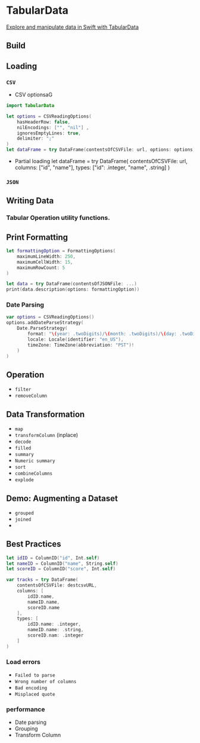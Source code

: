# TabularData

[Explore and manipulate data in Swift with TabularData](https://developer.apple.com/videos/play/tech-talks/10100)

## Build

## Loading
### ``CSV``
- CSV optionsaG
```swift
import TabularData

let options = CSVReadingOptions(
    hasHeaderRow: false,
    nilEncodings: ["", "nil"] ,
    ignoresEmptyLines: true,
    delimiter: ";"
)
let dataFrame = try DataFrame(contentsOfCSVFile: url, options: options)
```
- Partial loading
let dataFrame = try DataFrame(
    contentsOfCSVFile: url,
    columns: ["id", "name"],
    types: ["id": .integer, "name", .string]
)

### ``JSON``

## Writing Data
     
### Tabular Operation utility functions.

## Print Formatting
```swift
let formattingOption = FormattingOptions(
    maximumLineWidth: 250,
    maximumCellWidth: 15,
    maximumRowCount: 5
)

let data = try DataFrame(contentsOfJSONFile: ...)
print(data.description(options: formattingOption))
```

### Date Parsing
```swift
var options = CSVReadingOptions()
options.addDateParseStrategy(
    Date.ParseStrategy(
        format: "\(year: .twoDigits)/\(month: .twoDigits)/\(day: .twoDigits)",
        locale: Locale(identifier: "en_US"),
        timeZone: TimeZone(abbreviation: "PST")!
    )
)
```

## Operation

- `filter`
- `removeColumn`

## Data Transformation
- `map` 
- `transformColumn` (inplace)
- `decode`
- `filled`
- `summary`
- `Numeric summary`
- `sort`
- `combineColumns`
- `explode`

## Demo: Augmenting a Dataset
- `grouped`
- `joined`
- 

## Best Practices
``` swift
let idID = ColumnID("id", Int.self)
let nameID = ColumnID("name", String.self)
let scoreID = ColumnID("score", Int.self)

var tracks = try DataFrame(
    contentsOfCSVFile: destcsvURL,
    columns: [
        idID.name,
        nameID.name,
        scoreID.name
    ],
    types: [
        idID.name: .integer,
        nameID.name: .string,
        scoreID.nam: .integer
    ]
)
```

### Load errors
- `Failed to parse`
- `Wrong number of columns`
- `Bad encoding`
- `Misplaced quote`

### performance
- Date parsing
- Grouping
- Transform Column
 
